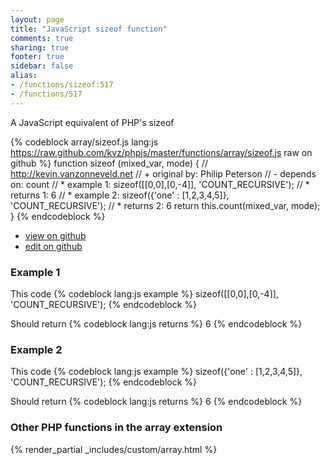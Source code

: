 ```yaml
---
layout: page
title: "JavaScript sizeof function"
comments: true
sharing: true
footer: true
sidebar: false
alias:
- /functions/sizeof:517
- /functions/517
---
```

<!-- Generated by Rakefile:build -->
A JavaScript equivalent of PHP's sizeof

{% codeblock array/sizeof.js lang:js https://raw.github.com/kvz/phpjs/master/functions/array/sizeof.js raw on github %}
function sizeof (mixed_var, mode) {
  // http://kevin.vanzonneveld.net
  // +   original by: Philip Peterson
  // -    depends on: count
  // *     example 1: sizeof([[0,0],[0,-4]], 'COUNT_RECURSIVE');
  // *     returns 1: 6
  // *     example 2: sizeof({'one' : [1,2,3,4,5]}, 'COUNT_RECURSIVE');
  // *     returns 2: 6
  return this.count(mixed_var, mode);
}
{% endcodeblock %}

 - [view on github](https://github.com/kvz/phpjs/blob/master/functions/array/sizeof.js)
 - [edit on github](https://github.com/kvz/phpjs/edit/master/functions/array/sizeof.js)

### Example 1
This code
{% codeblock lang:js example %}
sizeof([[0,0],[0,-4]], 'COUNT_RECURSIVE');
{% endcodeblock %}

Should return
{% codeblock lang:js returns %}
6
{% endcodeblock %}

### Example 2
This code
{% codeblock lang:js example %}
sizeof({'one' : [1,2,3,4,5]}, 'COUNT_RECURSIVE');
{% endcodeblock %}

Should return
{% codeblock lang:js returns %}
6
{% endcodeblock %}


### Other PHP functions in the array extension
{% render_partial _includes/custom/array.html %}
